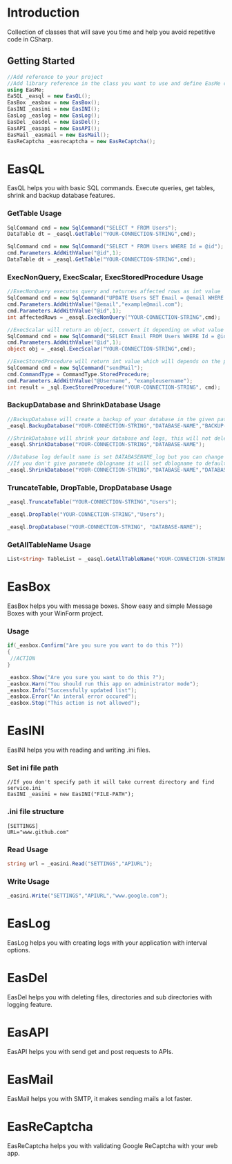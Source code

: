 # Introduction
 Collection of classes that will save you time and help you avoid repetitive code in CSharp. 
 
## Getting Started
```c#
//Add reference to your project
//Add library reference in the class you want to use and define EasMe classes
using EasMe;
EaSQL _easql = new EasQL();
EasBox _easbox = new EasBox();
EasINI _easini = new EasINI();
EasLog _easlog = new EasLog();
EasDel _easdel = new EasDel();
EasAPI _easapi = new EasAPI();
EasMail _easmail = new EasMail();
EasReCaptcha _easrecaptcha = new EasReCaptcha();
```

# EasQL
 EasQL helps you with basic SQL commands. Execute queries, get tables, shrink and backup database features.

### GetTable Usage
```c#
SqlCommand cmd = new SqlCommand("SELECT * FROM Users");
DataTable dt = _easql.GetTable("YOUR-CONNECTION-STRING",cmd);

SqlCommand cmd = new SqlCommand("SELECT * FROM Users WHERE Id = @id");
cmd.Parameters.AddWithValue("@id",1);
DataTable dt = _easql.GetTable("YOUR-CONNECTION-STRING",cmd);
```

### ExecNonQuery, ExecScalar, ExecStoredProcedure Usage
```c#
//ExecNonQuery executes query and returnes affected rows as int value
SqlCommand cmd = new SqlCommand("UPDATE Users SET Email = @email WHERE Id = @id");
cmd.Parameters.AddWithValue("@email","example@mail.com");
cmd.Parameters.AddWithValue("@id",1);
int affectedRows = _easql.ExecNonQuery("YOUR-CONNECTION-STRING",cmd);

//ExecScalar will return an object, convert it depending on what value you are expecting from query
SqlCommand cmd = new SqlCommand("SELECT Email FROM Users WHERE Id = @id");
cmd.Parameters.AddWithValue("@id",1);
object obj = _easql.ExecScalar("YOUR-CONNECTION-STRING",cmd);

//ExecStoredProcedure will return int value which will depends on the procedure
SqlCommand cmd = new SqlCommand("sendMail");
cmd.CommandType = CommandType.StoredProcedure;
cmd.Parameters.AddWithValue("@Username", "exampleusername");
int result = _sql.ExecStoredProcedure("YOUR-CONNECTION-STRING", cmd);
```

### BackupDatabase and ShrinkDatabase Usage
```c#
//BackupDatabase will create a backup of your database in the given path and will add date in file name
_easql.BackupDatabase("YOUR-CONNECTION-STRING","DATABASE-NAME","BACKUP-PATH");

//ShrinkDatabase will shrink your database and logs, this will not delete your data only will reduce the disk space of SQL logs
_easql.ShrinkDatabase("YOUR-CONNECTION-STRING","DATABASE-NAME");

//Database log default name is set DATABASENAME_log but you can change it in SQL management studio if its default you only need to "_log" string after database name
//If you don't give paramete dblogname it will set dblogname to default
_easql.ShrinkDatabase("YOUR-CONNECTION-STRING","DATABASE-NAME","DATABASE-LOG-NAME");
```

### TruncateTable, DropTable, DropDatabase Usage
```c#
_easql.TruncateTable("YOUR-CONNECTION-STRING","Users");

_easql.DropTable("YOUR-CONNECTION-STRING","Users");

_easql.DropDatabase("YOUR-CONNECTION-STRING", "DATABASE-NAME");
```

### GetAllTableName Usage
```c#
List<string> TableList = _easql.GetAllTableName("YOUR-CONNECTION-STRING");
```

# EasBox
 EasBox helps you with message boxes. Show easy and simple Message Boxes with your WinForm project.

### Usage
```c#
if(_easbox.Confirm("Are you sure you want to do this ?"))
{
 //ACTION
}

_easbox.Show("Are you sure you want to do this ?");
_easbox.Warn("You should run this app on administrator mode");
_easbox.Info("Successfully updated list");
_easbox.Error("An interal error occured");
_easbox.Stop("This action is not allowed");
```

# EasINI
 EasINI helps you with reading and writing .ini files.
 
### Set ini file path
```
//If you don't specify path it will take current directory and find service.ini
EasINI _easini = new EasINI("FILE-PATH");
```

### .ini file structure
```
[SETTINGS]
URL="www.github.com"
```

### Read Usage
```c#
string url = _easini.Read("SETTINGS","APIURL");
```

### Write Usage
```c#
_easini.Write("SETTINGS","APIURL","www.google.com");
```

# EasLog
 EasLog helps you with creating logs with your application with interval options.
 
# EasDel
 EasDel helps you with deleting files, directories and sub directories with logging feature.

# EasAPI
 EasAPI helps you with send get and post requests to APIs.

# EasMail
 EasMail helps you with SMTP, it makes sending mails a lot faster.

# EasReCaptcha
 EasReCaptcha helps you with validating Google ReCaptcha with your web app.

